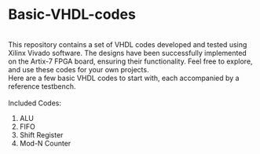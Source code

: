 # Basic-VHDL-codes
<br>
This repository contains a set of VHDL codes developed and tested using Xilinx Vivado software. The designs have been successfully implemented on the Artix-7 FPGA board, ensuring their functionality. Feel free to explore, and use these codes for your own projects.
<br>
Here are a few basic VHDL codes to start with, each accompanied by a reference testbench.  
<br>
<br>
Included Codes:

1. ALU
2. FIFO
3. Shift Register
4. Mod-N Counter

